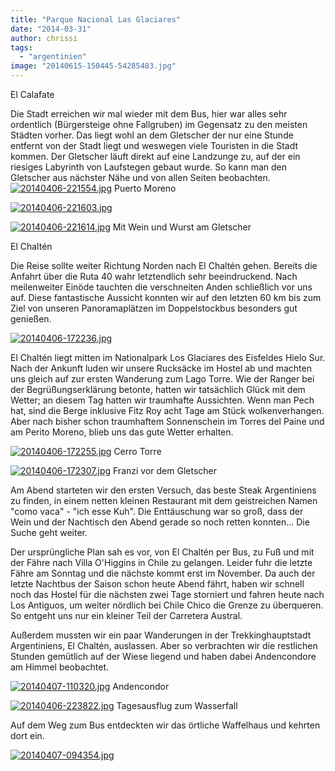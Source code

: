 ```yaml
---
title: "Parque Nacional Las Glaciares"
date: "2014-03-31"
author: chrissi
tags: 
  - "argentinien"
image: "20140615-150445-54285483.jpg"
---
```


El Calafate

Die Stadt erreichen wir mal wieder mit dem Bus, hier war alles sehr ordentlich (Bürgersteige ohne Fallgruben) im Gegensatz zu den meisten Städten vorher. Das liegt wohl an dem Gletscher der nur eine Stunde entfernt von der Stadt liegt und weswegen viele Touristen in die Stadt kommen. Der Gletscher läuft direkt auf eine Landzunge zu, auf der ein riesiges Labyrinth von Laufstegen gebaut wurde. So kann man den Gletscher aus nächster Nähe und von allen Seiten beobachten. [![20140406-221554.jpg](images/20140406-221554.jpg)](https://hafenstrand.wordpress.com/wp-content/uploads/2014/04/20140406-221554.jpg) Puerto Moreno

[![20140406-221603.jpg](images/20140406-221603.jpg)](https://hafenstrand.wordpress.com/wp-content/uploads/2014/04/20140406-221603.jpg)

[![20140406-221614.jpg](images/20140406-221614.jpg)](https://hafenstrand.wordpress.com/wp-content/uploads/2014/04/20140406-221614.jpg) Mit Wein und Wurst am Gletscher

El Chaltén

Die Reise sollte weiter Richtung Norden nach El Chaltén gehen. Bereits die Anfahrt über die Ruta 40 wahr letztendlich sehr beeindruckend. Nach meilenweiter Einöde tauchten die verschneiten Anden schließlich vor uns auf. Diese fantastische Aussicht konnten wir auf den letzten 60 km bis zum Ziel von unseren Panoramaplätzen im Doppelstockbus besonders gut genießen.  
  
[![20140406-172236.jpg](images/20140406-172236.jpg)](https://hafenstrand.wordpress.com/wp-content/uploads/2014/04/20140406-172236.jpg)

El Chaltén liegt mitten im Nationalpark Los Glaciares des Eisfeldes Hielo Sur. Nach der Ankunft luden wir unsere Rucksäcke im Hostel ab und machten uns gleich auf zur ersten Wanderung zum Lago Torre. Wie der Ranger bei der Begrüßungserklärung betonte, hatten wir tatsächlich Glück mit dem Wetter; an diesem Tag hatten wir traumhafte Aussichten. Wenn man Pech hat, sind die Berge inklusive Fitz Roy acht Tage am Stück wolkenverhangen. Aber nach bisher schon traumhaftem Sonnenschein im Torres del Paine und am Perito Moreno, blieb uns das gute Wetter erhalten.

  
  
[![20140406-172255.jpg](images/20140406-172255.jpg)](https://hafenstrand.wordpress.com/wp-content/uploads/2014/04/20140406-172255.jpg) Cerro Torre

  
  
[![20140406-172307.jpg](images/20140406-172307.jpg)](https://hafenstrand.wordpress.com/wp-content/uploads/2014/04/20140406-172307.jpg) Franzi vor dem Gletscher

Am Abend starteten wir den ersten Versuch, das beste Steak Argentiniens zu finden, in einem netten kleinen Restaurant mit dem geistreichen Namen "como vaca" - "ich esse Kuh". Die Enttäuschung war so groß, dass der Wein und der Nachtisch den Abend gerade so noch retten konnten... Die Suche geht weiter.

Der ursprüngliche Plan sah es vor, von El Chaltén per Bus, zu Fuß und mit der Fähre nach Villa O'Higgins in Chile zu gelangen. Leider fuhr die letzte Fähre am Sonntag und die nächste kommt erst im November. Da auch der letzte Nachtbus der Saison schon heute Abend fährt, haben wir schnell noch das Hostel für die nächsten zwei Tage storniert und fahren heute nach Los Antiguos, um weiter nördlich bei Chile Chico die Grenze zu überqueren. So entgeht uns nur ein kleiner Teil der Carretera Austral.

Außerdem mussten wir ein paar Wanderungen in der Trekkinghauptstadt Argentiniens, El Chaltén, auslassen. Aber so verbrachten wir die restlichen Stunden gemütlich auf der Wiese liegend und haben dabei Andencondore am Himmel beobachtet.  
  
[![20140407-110320.jpg](images/20140407-110320.jpg)](https://hafenstrand.wordpress.com/wp-content/uploads/2014/04/20140407-110320.jpg) Andencondor  
  
[![20140406-223822.jpg](images/20140406-223822.jpg)](https://hafenstrand.wordpress.com/wp-content/uploads/2014/04/20140406-223822.jpg) Tagesausflug zum Wasserfall

Auf dem Weg zum Bus entdeckten wir das örtliche Waffelhaus und kehrten dort ein.  
  
[![20140407-094354.jpg](images/20140407-094354.jpg)](https://hafenstrand.wordpress.com/wp-content/uploads/2014/04/20140407-094354.jpg)
